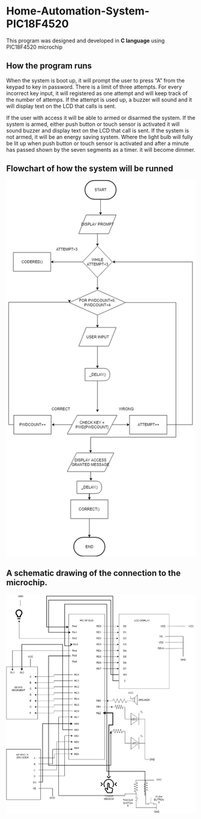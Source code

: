 # Home-Automation-System-PIC18F4520
This program was designed and developed in **C language** using PIC18F4520 microchip

## How the program runs
When the system is boot up, it will prompt the user to press “A” from the keypad to key in password. There is a limit of three attempts. For every incorrect key input, it will registered as one attempt and will keep track of the number of attemps. If the attempt is used up, a buzzer will sound and it will display text on the LCD that calls is sent. 

If the user with access it will be able to armed or disarmed the system. If the system is armed,  either push button or touch sensor is activated it will sound buzzer and display text on the LCD that call is sent. If the system is not armed, it will be an energy saving system. Where the light bulb will fully be lit up when push button or touch sensor is activated and after a minute has passed shown by the seven segments as a timer. it will become dimmer.

## Flowchart of how the system will be runned
![Flowchart Drawing](home_automation_flowchart.png)

## A schematic drawing of the connection to the microchip.
![Schema Drawing](home_automation_schema_pinout.png)
